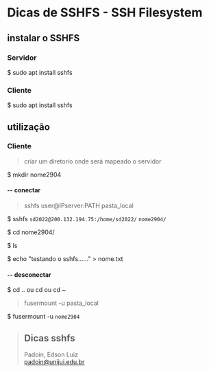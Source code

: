 # Dicas de SSHFS - SSH Filesystem





## instalar o SSHFS

### Servidor

$ sudo apt install sshfs


### Cliente
 
$ sudo apt install sshfs






## utilização 

### Cliente

> criar um diretorio onde será mapeado o servidor
 
$ mkdir nome2904


#### -- conectar

> sshfs	user@IPserver:PATH	   		 pasta_local	  

$ sshfs `sd2022@200.132.194.75:/home/sd2022/`   `nome2904/`
 
$ cd nome2904/

$ ls

$ echo "testando o sshfs......" > nome.txt





#### -- desconectar

$ cd .. ou cd ou cd ~

> fusermount -u pasta_local   

$ fusermount -u `nome2904`





 

> ## Dicas sshfs  
> Padoin, Edson Luiz  
> padoin@unijui.edu.br
